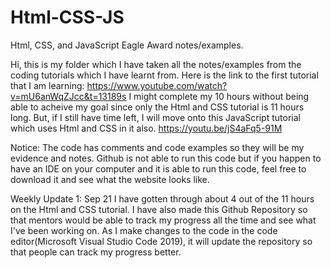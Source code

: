 # Html-CSS-JS
Html, CSS, and JavaScript Eagle Award notes/examples.

Hi, this is my folder which I have taken all the notes/examples from the coding tutorials which I have learnt from. 
Here is the link to the first tutorial that I am learning: https://www.youtube.com/watch?v=mU6anWqZJcc&t=13189s
I might complete my 10 hours without being able to acheive my goal since only the Html and CSS tutorial is 11 hours long. But, if I still have time left, I will move onto this JavaScript tutorial which uses Html and CSS in it also. https://youtu.be/jS4aFq5-91M

Notice: The code has comments and code examples so they will be my evidence and notes. Github is not able to run this code but if you happen to have an IDE on your computer and it is able to run this code, feel free to download it and see what the website looks like.

Weekly Update 1: Sep 21
I have gotten through about 4 out of the 11 hours on the Html and CSS tutorial. I have also made this Github Repository so that mentors would be able to track my progress all the time and see what I've been working on. As I make changes to the code in the code editor(Microsoft Visual Studio Code 2019), it will update the repository so that people can track my progress better.
